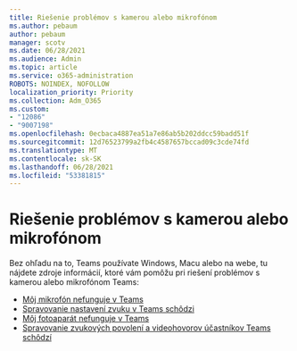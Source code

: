 ```yaml
---
title: Riešenie problémov s kamerou alebo mikrofónom
ms.author: pebaum
author: pebaum
manager: scotv
ms.date: 06/28/2021
ms.audience: Admin
ms.topic: article
ms.service: o365-administration
ROBOTS: NOINDEX, NOFOLLOW
localization_priority: Priority
ms.collection: Adm_O365
ms.custom:
- "12086"
- "9007198"
ms.openlocfilehash: 0ecbaca4887ea51a7e86ab5b202ddcc59badd51f
ms.sourcegitcommit: 12d76523799a2fb4c4587657bccad09c3cde74fd
ms.translationtype: MT
ms.contentlocale: sk-SK
ms.lasthandoff: 06/28/2021
ms.locfileid: "53381815"
---
```

# <a name="troubleshoot-your-camera-or-microphone"></a>Riešenie problémov s kamerou alebo mikrofónom

Bez ohľadu na to, Teams používate Windows, Macu alebo na webe, tu nájdete zdroje informácií, ktoré vám pomôžu pri riešení problémov s kamerou alebo mikrofónom Teams:

- [Môj mikrofón nefunguje v Teams](https://support.microsoft.com/office/my-microphone-isn-t-working-in-teams-666d1123-9dd0-4a31-ad2e-a758b204f33a)
- [Spravovanie nastavení zvuku v Teams schôdzi](https://support.microsoft.com/office/manage-audio-settings-in-a-teams-meeting-6ea36f9a-827b-47d6-b22e-ec94d5f0f5e4)
- [Môj fotoaparát nefunguje v Teams](https://support.microsoft.com/office/my-camera-isn-t-working-in-teams-9581983b-c6f9-40e3-b0d8-122857972ade)
- [Spravovanie zvukových povolení a videohovorov účastníkov Teams schôdzí](https://support.microsoft.com/office/manage-attendee-audio-and-video-permissions-in-teams-meetings-f9db15e1-f46f-46da-95c6-34f9f39e671a)
